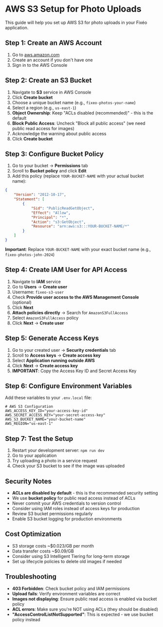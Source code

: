 # AWS S3 Setup for Photo Uploads

This guide will help you set up AWS S3 for photo uploads in your Fixéo application.

## Step 1: Create an AWS Account
1. Go to [aws.amazon.com](https://aws.amazon.com)
2. Create an account if you don't have one
3. Sign in to the AWS Console

## Step 2: Create an S3 Bucket
1. Navigate to **S3** service in AWS Console
2. Click **Create bucket**
3. Choose a unique bucket name (e.g., `fixeo-photos-your-name`)
4. Select a region (e.g., `us-east-1`)
5. **Object Ownership**: Keep "ACLs disabled (recommended)" - this is the default
6. **Block Public Access**: Uncheck "Block all public access" (we need public read access for images)
7. Acknowledge the warning about public access
8. Click **Create bucket**

## Step 3: Configure Bucket Policy
1. Go to your bucket → **Permissions** tab
2. Scroll to **Bucket policy** and click **Edit**
3. Add this policy (replace `YOUR-BUCKET-NAME` with your actual bucket name):

```json
{
    "Version": "2012-10-17",
    "Statement": [
        {
            "Sid": "PublicReadGetObject",
            "Effect": "Allow",
            "Principal": "*",
            "Action": "s3:GetObject",
            "Resource": "arn:aws:s3:::YOUR-BUCKET-NAME/*"
        }
    ]
}
```

**Important**: Replace `YOUR-BUCKET-NAME` with your exact bucket name (e.g., `fixeo-photos-john-2024`)

## Step 4: Create IAM User for API Access
1. Navigate to **IAM** service
2. Go to **Users** → **Create user**
3. Username: `fixeo-s3-user`
4. Check **Provide user access to the AWS Management Console** (optional)
5. Click **Next**
6. **Attach policies directly** → Search for `AmazonS3FullAccess`
7. Select `AmazonS3FullAccess` policy
8. Click **Next** → **Create user**

## Step 5: Generate Access Keys
1. Go to your created user → **Security credentials** tab
2. Scroll to **Access keys** → **Create access key**
3. Select **Application running outside AWS**
4. Click **Next** → **Create access key**
5. **IMPORTANT**: Copy the Access Key ID and Secret Access Key

## Step 6: Configure Environment Variables
Add these variables to your `.env.local` file:

```env
# AWS S3 Configuration
AWS_ACCESS_KEY_ID="your-access-key-id"
AWS_SECRET_ACCESS_KEY="your-secret-access-key"
AWS_S3_BUCKET_NAME="your-bucket-name"
AWS_REGION="us-east-1"
```

## Step 7: Test the Setup
1. Restart your development server: `npm run dev`
2. Go to your application
3. Try uploading a photo in a service request
4. Check your S3 bucket to see if the image was uploaded

## Security Notes
- **ACLs are disabled by default** - this is the recommended security setting
- We use **bucket policy** for public read access instead of ACLs
- Never commit your AWS credentials to version control
- Consider using IAM roles instead of access keys for production
- Review S3 bucket permissions regularly
- Enable S3 bucket logging for production environments

## Cost Optimization
- S3 storage costs ~$0.023/GB per month
- Data transfer costs ~$0.09/GB
- Consider using S3 Intelligent Tiering for long-term storage
- Set up lifecycle policies to delete old images if needed

## Troubleshooting
- **403 Forbidden**: Check bucket policy and IAM permissions
- **Upload fails**: Verify environment variables are correct
- **Images not displaying**: Ensure public read access is enabled via bucket policy
- **ACL errors**: Make sure you're NOT using ACLs (they should be disabled)
- **"AccessControlListNotSupported"**: This is expected - we use bucket policy instead 